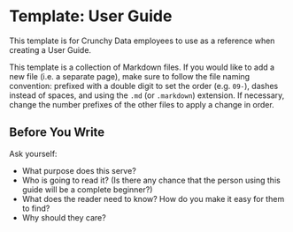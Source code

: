 # Template: User Guide  

This template is for Crunchy Data employees to use as a reference when creating a User Guide.

This template is a collection of Markdown files. If you would like to add a new file (i.e. a separate page), make sure to follow the file naming convention: prefixed with a double digit to set the order (e.g. `09-`), dashes instead of spaces, and using the `.md` (or `.markdown`) extension. If necessary, change the number prefixes of the other files to apply a change in order.

## Before You Write

Ask yourself:

- What purpose does this serve?
- Who is going to read it? (Is there any chance that the person using this guide will be a complete beginner?)
- What does the reader need to know? How do you make it easy for them to find?
- Why should they care?
